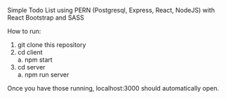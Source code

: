 Simple Todo List using PERN (Postgresql, Express, React, NodeJS) with React Bootstrap and SASS

How to run:

1. git clone this repository
2. cd client
   <br/>a. npm start
4. cd server
  <br/>a. npm run server

Once you have those running, localhost:3000 should automatically open.
